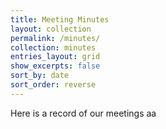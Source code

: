 ```yaml
---
title: Meeting Minutes
layout: collection
permalink: /minutes/
collection: minutes
entries_layout: grid
show_excerpts: false
sort_by: date
sort_order: reverse
---
```


Here is a record of our meetings aa

